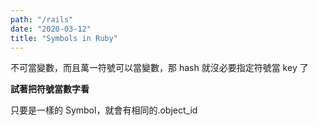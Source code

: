 ```yaml
---
path: "/rails"
date: "2020-03-12"
title: "Symbols in Ruby"
---
```


不可當變數，而且萬一符號可以當變數，那 hash 就沒必要指定符號當 key 了

**試著把符號當數字看**

只要是一樣的 Symbol，就會有相同的.object_id

